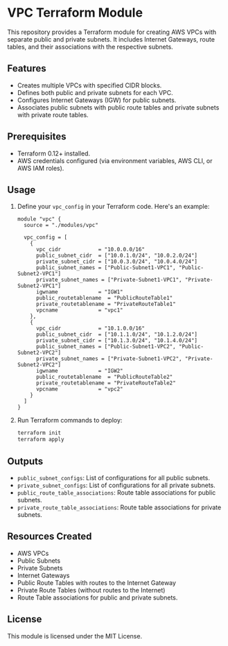 # VPC Terraform Module

This repository provides a Terraform module for creating AWS VPCs with separate public and private subnets. It includes Internet Gateways, route tables, and their associations with the respective subnets.

## Features

- Creates multiple VPCs with specified CIDR blocks.
- Defines both public and private subnets for each VPC.
- Configures Internet Gateways (IGW) for public subnets.
- Associates public subnets with public route tables and private subnets with private route tables.

## Prerequisites

- Terraform 0.12+ installed.
- AWS credentials configured (via environment variables, AWS CLI, or AWS IAM roles).

## Usage

1. Define your `vpc_config` in your Terraform code. Here's an example:

    ```hcl
    module "vpc" {
      source = "./modules/vpc"

      vpc_config = [
        {
          vpc_cidr            = "10.0.0.0/16"
          public_subnet_cidr  = ["10.0.1.0/24", "10.0.2.0/24"]
          private_subnet_cidr = ["10.0.3.0/24", "10.0.4.0/24"]
          public_subnet_names = ["Public-Subnet1-VPC1", "Public-Subnet2-VPC1"]
          private_subnet_names = ["Private-Subnet1-VPC1", "Private-Subnet2-VPC1"]
          igwname             = "IGW1"
          public_routetablename  = "PublicRouteTable1"
          private_routetablename = "PrivateRouteTable1"
          vpcname             = "vpc1"
        },
        {
          vpc_cidr            = "10.1.0.0/16"
          public_subnet_cidr  = ["10.1.1.0/24", "10.1.2.0/24"]
          private_subnet_cidr = ["10.1.3.0/24", "10.1.4.0/24"]
          public_subnet_names = ["Public-Subnet1-VPC2", "Public-Subnet2-VPC2"]
          private_subnet_names = ["Private-Subnet1-VPC2", "Private-Subnet2-VPC2"]
          igwname             = "IGW2"
          public_routetablename  = "PublicRouteTable2"
          private_routetablename = "PrivateRouteTable2"
          vpcname             = "vpc2"
        }
      ]
    }
    ```

2. Run Terraform commands to deploy:

    ```bash
    terraform init
    terraform apply
    ```

## Outputs

- `public_subnet_configs`: List of configurations for all public subnets.
- `private_subnet_configs`: List of configurations for all private subnets.
- `public_route_table_associations`: Route table associations for public subnets.
- `private_route_table_associations`: Route table associations for private subnets.

## Resources Created

- AWS VPCs
- Public Subnets
- Private Subnets
- Internet Gateways
- Public Route Tables with routes to the Internet Gateway
- Private Route Tables (without routes to the Internet)
- Route Table associations for public and private subnets.

## License

This module is licensed under the MIT License.
